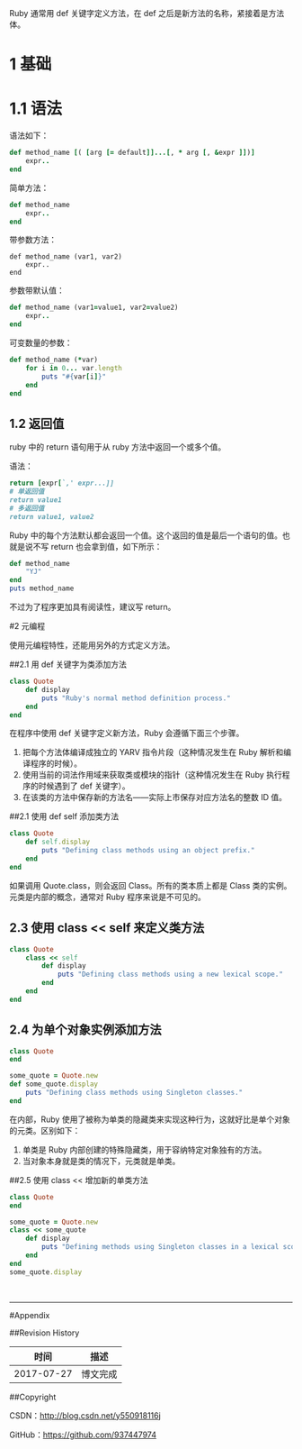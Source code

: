Ruby 通常用 def 关键字定义方法，在 def 之后是新方法的名称，紧接着是方法体。

# 1 基础

# 1.1 语法

语法如下：

```ruby
def method_name [( [arg [= default]]...[, * arg [, &expr ]])]
	expr..
end
```

简单方法：

```ruby
def method_name 
	expr..
end
```

带参数方法：

```
def method_name (var1, var2)
	expr..
end
```

参数带默认值：

```ruby
def method_name (var1=value1, var2=value2)
	expr..
end
```

可变数量的参数：

```ruby
def method_name (*var)
	for i in 0... var.length
		puts "#{var[i]}"
	end
end
```

## 1.2 返回值

ruby 中的 return 语句用于从 ruby 方法中返回一个或多个值。

语法：

```ruby
return [expr[`,' expr...]]
# 单返回值
return value1
# 多返回值
return value1, value2
```


Ruby 中的每个方法默认都会返回一个值。这个返回的值是最后一个语句的值。也就是说不写 return 也会拿到值，如下所示：

```ruby
def method_name
	"YJ"
end
puts method_name
```

不过为了程序更加具有阅读性，建议写 return。


#2 元编程

使用元编程特性，还能用另外的方式定义方法。

##2.1 用 def 关键字为类添加方法

```ruby
class Quote
	def display
		puts "Ruby's normal method definition process."
	end
end
```

在程序中使用 def 关键字定义新方法，Ruby 会遵循下面三个步骤。

1. 把每个方法体编译成独立的 YARV 指令片段（这种情况发生在 Ruby 解析和编译程序的时候）。
2. 使用当前的词法作用域来获取类或模块的指针（这种情况发生在 Ruby 执行程序的时候遇到了 def 关键字）。
3. 在该类的方法中保存新的方法名——实际上市保存对应方法名的整数 ID 值。

##2.1 使用 def self 添加类方法 

```ruby
class Quote
	def self.display
		puts "Defining class methods using an object prefix."
	end
end
```

如果调用 Quote.class，则会返回 Class。所有的类本质上都是 Class 类的实例。元类是内部的概念，通常对 Ruby 程序来说是不可见的。 

## 2.3 使用 class << self 来定义类方法

```ruby
class Quote
	class << self
		def display
			puts "Defining class methods using a new lexical scope."
		end
	end
end
```

## 2.4 为单个对象实例添加方法

```ruby
class Quote
end

some_quote = Quote.new
def some_quote.display 
	puts "Defining class methods using Singleton classes."
end
```

在内部，Ruby 使用了被称为单类的隐藏类来实现这种行为，这就好比是单个对象的元类。区别如下：

1. 单类是 Ruby 内部创建的特殊隐藏类，用于容纳特定对象独有的方法。
2. 当对象本身就是类的情况下，元类就是单类。


##2.5 使用 class << 增加新的单类方法

```ruby
class Quote
end

some_quote = Quote.new
class << some_quote
	def display
		puts "Defining methods using Singleton classes in a lexical scope."
	end
end
some_quote.display
```

&#160;

----------

#Appendix

##Revision History

| 时间 | 描述 |
| ---- | ---- |
| 2017-07-27 | 博文完成 |

##Copyright

CSDN：http://blog.csdn.net/y550918116j

GitHub：https://github.com/937447974